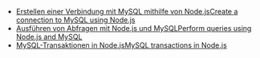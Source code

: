 * [<span data-ttu-id="7bb1e-101">Erstellen einer Verbindung mit MySQL mithilfe von Node.js</span><span class="sxs-lookup"><span data-stu-id="7bb1e-101">Create a connection to MySQL using Node.js</span></span>](https://github.com/mysqljs/mysql/blob/master/Readme.md#establishing-connections)
* [<span data-ttu-id="7bb1e-102">Ausführen von Abfragen mit Node.js und MySQL</span><span class="sxs-lookup"><span data-stu-id="7bb1e-102">Perform queries using Node.js and MySQL</span></span>](https://github.com/mysqljs/mysql/blob/master/Readme.md#performing-queries)
* [<span data-ttu-id="7bb1e-103">MySQL-Transaktionen in Node.js</span><span class="sxs-lookup"><span data-stu-id="7bb1e-103">MySQL transactions in Node.js</span></span>](https://github.com/mysqljs/mysql/blob/master/Readme.md#transactions)

